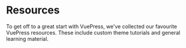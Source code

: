 # Resources

To get off to a great start with VuePress, we've collected our favourite VuePress resources. These include custom theme tutorials and general learning material.